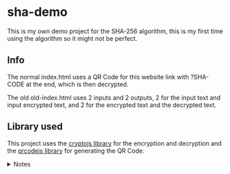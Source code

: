 # sha-demo

This is my own demo project for the SHA-256 algorithm,
this is my first time using the algorithm so it might not be perfect.

## Info

The normal index.html uses a QR Code for this website link with ?SHA-CODE at the end, which is then decrypted.

The old old-index.html uses 2 inputs and 2 outputs, 2 for the input text and input encrypted text, and 2 for the encrypted text and the decrypted text.

## Library used

This project uses the [cryptojs library](https://cryptojs.gitbook.io/docs/) for the encryption and decryption
and the [qrcodejs library](https://github.com/davidshimjs/qrcodejs) for generating the QR Code.

<details>
<summary>Notes</summary>
<hr>

_Note: the key used is "Very secret key" which is easy to see in the main.js file, which is really really bad practice and you should of course never expose your key. This implementation doesn't have salt or anything like that, so it's not really secure._

_Unrelated: If you are using any keys or tokens for an open source project, use a .env file. Please._

<hr>

</details>
